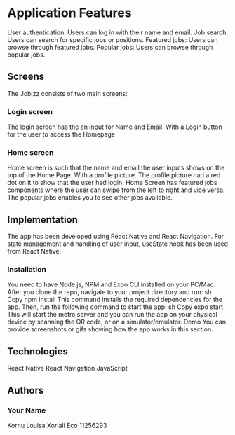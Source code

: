 # Application Features
User authentication: Users can log in with their name and email.
Job search: Users can search for specific jobs or positions.
Featured jobs: Users can browse through featured jobs.
Popular jobs: Users can browse through popular jobs.

## Screens
The Jobizz consists of two main screens:

### Login screen
The login screen has the an input for Name and Email. With a Login button for the user to access the Homepage

### Home screen
Home screen is such that the name and email the user inputs shows on the top of the Home Page. With a profile picture.
The profile picture had a red dot on it to show that the user had login.
Home Screen has featured jobs components where the user can swipe from the left to right and vice versa.
The popular jobs enables you to see other jobs avaliable.

## Implementation
The app has been developed using React Native and React Navigation. For state management and handling of user input, useState hook has been used from React Native.

### Installation
You need to have Node.js, NPM and Expo CLI installed on your PC/Mac.
After you clone the repo, navigate to your project directory and run:
sh
Copy
npm install
This command installs the required dependencies for the app.
Then, run the following command to start the app:
sh
Copy
expo start
This will start the metro server and you can run the app on your physical device by scanning the QR code, or on a simulator/emulator.
Demo
You can provide screenshots or gifs showing how the app works in this section.

## Technologies
React Native
React Navigation
JavaScript

## Authors
### Your Name
Kornu Louisa Xorlali Eco
11256293
